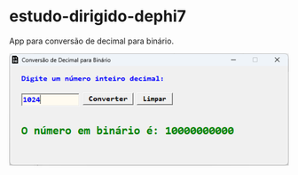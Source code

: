 # estudo-dirigido-dephi7
App para conversão de decimal para binário.

<img src="https://github.com/helio-andrade/estudo-dirigido-dephi7/blob/main/DecimalParaBinario/DecToBin.png?raw=true">
